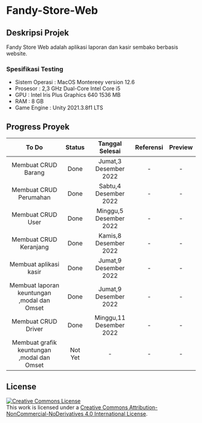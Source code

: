 # Fandy-Store-Web

## Deskripsi Projek

Fandy Store Web adalah aplikasi laporan dan kasir sembako berbasis website.

### Spesifikasi Testing

- Sistem Operasi : MacOS Montereey version 12.6
- Prosesor : 2,3 GHz Dual-Core Intel Core i5
- GPU : Intel Iris Plus Graphics 640 1536 MB
- RAM : 8 GB
- Game Engine : Unity 2021.3.8f1 LTS

## Progress Proyek

To Do | Status | Tanggal Selesai | Referensi | Preview
:---: | :---: | :---: | :---: |  :---: 
Membuat CRUD Barang | Done | Jumat,3 Desember 2022 | - | -
Membuat CRUD Perumahan | Done | Sabtu,4 Desember 2022 | - | -
Membuat CRUD User | Done | Minggu,5 Desember 2022 | - | -
Membuat CRUD Keranjang | Done | Kamis,8 Desember 2022 | - | -
Membuat aplikasi kasir | Done | Jumat,9 Desember 2022 | - | -
Membuat laporan keuntungan ,modal dan Omset | Done | Jumat,9 Desember 2022 | - | -
Membuat CRUD Driver | Done | Minggu,11 Desember 2022 | - | -
Membuat grafik keuntungan ,modal dan Omset | Not Yet | - | - | -

## License

<a rel="license" href="http://creativecommons.org/licenses/by-nc-nd/4.0/"><img alt="Creative Commons License" style="border-width:0" src="https://i.creativecommons.org/l/by-nc-nd/4.0/80x15.png" /></a><br />This work is licensed under a <a rel="license" href="http://creativecommons.org/licenses/by-nc-nd/4.0/">Creative Commons Attribution-NonCommercial-NoDerivatives 4.0 International License</a>.
